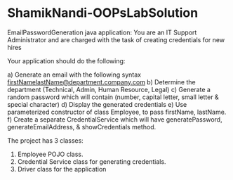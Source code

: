 # ShamikNandi-OOPsLabSolution
EmailPasswordGeneration java application:
You are an IT Support Administrator and are charged with the task of creating credentials for new hires

Your application should do the following:

a) Generate an email with the following syntax
firstNamelastName@department.company.com
b) Determine the department (Technical, Admin, Human Resource, Legal)
c) Generate a random password which will contain (number, capital letter, small letter & special character)
d) Display the generated credentials
e) Use parameterized constructor of class Employee, to pass firstName, lastName.
f) Create a separate CredentialService which will have generatePassword, generateEmailAddress, & showCredentials method.

The project has 3 classes:
1. Employee POJO class.
2. Credential Service class for generating credentials.
3. Driver class for the application
